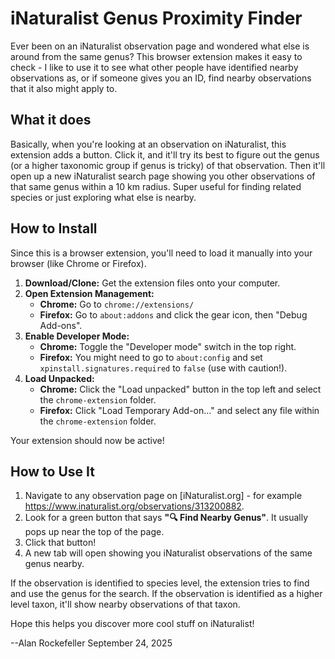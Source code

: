 # iNaturalist Genus Proximity Finder 

Ever been on an iNaturalist observation page and wondered what else is around from the same genus?   This browser extension makes it easy to check - I like to use it to see what other people have identified nearby observations as, or if someone gives you an ID, find nearby observations that it also might apply to.


## What it does

Basically, when you're looking at an observation on iNaturalist, this extension adds a button. Click it, and it'll try its best to figure out the genus (or a higher taxonomic group if genus is tricky) of that observation. Then it'll open up a new iNaturalist search page showing you other observations of that same genus within a 10 km radius. Super useful for finding related species or just exploring what else is nearby.

## How to Install

Since this is a browser extension, you'll need to load it manually into your browser (like Chrome or Firefox).

1.  **Download/Clone:** Get the extension files onto your computer.
2.  **Open Extension Management:**
    *   **Chrome:** Go to `chrome://extensions/`
    *   **Firefox:** Go to `about:addons` and click the gear icon, then "Debug Add-ons".
3.  **Enable Developer Mode:**
    *   **Chrome:** Toggle the "Developer mode" switch in the top right.
    *   **Firefox:** You might need to go to `about:config` and set `xpinstall.signatures.required` to `false` (use with caution!).
4.  **Load Unpacked:**
    *   **Chrome:** Click the "Load unpacked" button in the top left and select the `chrome-extension` folder.
    *   **Firefox:** Click "Load Temporary Add-on..." and select any file within the `chrome-extension` folder.

Your extension should now be active!

## How to Use It

1.  Navigate to any observation page on [iNaturalist.org] - for example https://www.inaturalist.org/observations/313200882.
2.  Look for a green button that says **"🔍 Find Nearby Genus"**. It usually pops up near the top of the page.
3.  Click that button!
4.  A new tab will open showing you iNaturalist observations of the same genus nearby. 


If the observation is identified to species level, the extension tries to find and use the genus for the search. If the observation is identified as a higher level taxon, it'll show nearby observations of that taxon.

Hope this helps you discover more cool stuff on iNaturalist!


--Alan Rockefeller
September 24, 2025
